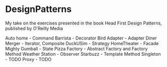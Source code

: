 # DesignPatterns
My take on the exercises presented in the book Head First Design Patterns, published by O'Reilly Media

Auto home - Command
Barrista - Decorator
Bird Adapter - Adapter
Diner Merger - Iterator, Composite
DuckUSim - Strategy
HomeTheater - Facade
Mighty Gumball - State 
Pizza Factory - Abstract Factory and Factory Method
Weather Station - Observer
Starbuzz - Template Method
Singleton - TODO
Proxy - TODO
